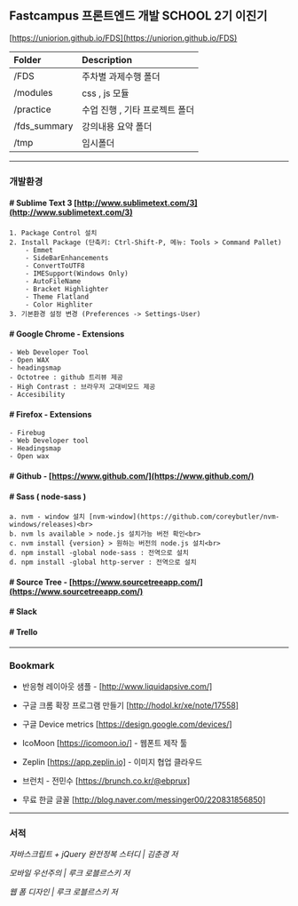 ## Fastcampus 프론트엔드 개발 SCHOOL 2기 이진기

[https://uniorion.github.io/FDS](https://uniorion.github.io/FDS)

| Folder | Description | 
|:-------|:--------|
| /FDS | 주차별 과제수행 폴더 | 
| /modules| css , js 모듈 | 
| /practice| 수업 진행 , 기타 프로젝트 폴더 | 
| /fds_summary| 강의내용 요약 폴더  | 
|/tmp| 임시폴더 |

---

### 개발환경 
#### # Sublime Text 3 [http://www.sublimetext.com/3](http://www.sublimetext.com/3)
```
1. Package Control 설치
2. Install Package (단축키: Ctrl-Shift-P, 메뉴: Tools > Command Pallet)  
    - Emmet  
    - SideBarEnhancements  
    - ConvertToUTF8  
    - IMESupport(Windows Only)
    - AutoFileName
    - Bracket Highlighter
    - Theme Flatland
    - Color Highliter
3. 기본환경 설정 변경 (Preferences -> Settings-User)
```

#### # Google Chrome - Extensions
    - Web Developer Tool
    - Open WAX
    - headingsmap
    - Octotree : github 트리뷰 제공
    - High Contrast : 브라우저 고대비모드 제공
    - Accesibility

#### # Firefox - Extensions
    - Firebug
    - Web Developer tool
    - Headingsmap
    - Open wax

#### # Github - [https://www.github.com/](https://www.github.com/)

#### # Sass ( node-sass )
~~~
a. nvm - window 설치 [nvm-window](https://github.com/coreybutler/nvm-windows/releases)<br>
b. nvm ls available > node.js 설치가능 버전 확인<br>
c. nvm install {version} > 원하는 버전의 node.js 설치<br>
d. npm install -global node-sass : 전역으로 설치
d. npm install -global http-server : 전역으로 설치
~~~

#### # Source Tree - [https://www.sourcetreeapp.com/](https://www.sourcetreeapp.com/)

#### # Slack

#### # Trello

---

### Bookmark

- 반응형 레이아웃 샘플 - [http://www.liquidapsive.com/]

- 구글 크롬 확장 프로그램 만들기 [http://hodol.kr/xe/note/17558]

- 구글 Device metrics [https://design.google.com/devices/]

- IcoMoon [https://icomoon.io/] - 웹폰트 제작 툴

- Zeplin [https://app.zeplin.io] - 이미지 협업 클라우드

- 브런치 - 전민수 [https://brunch.co.kr/@ebprux]

- 무료 한글 글꼴 [http://blog.naver.com/messinger00/220831856850]
 
---

### 서적

_자바스크립트 + jQuery 완전정복 스터디 | 김춘경 저_

_모바일 우선주의  | 루크 로블르스키 저_

_웹 폼 디자인  | 루크 로블르스키 저_